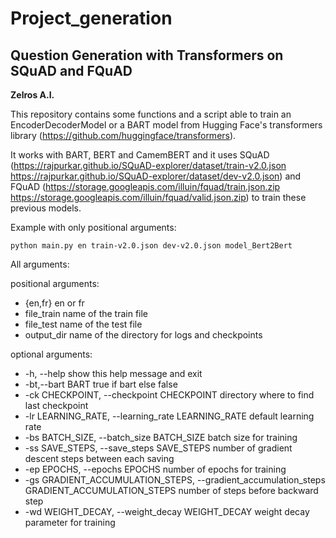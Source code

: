 # Project_generation

## Question Generation with Transformers on SQuAD and FQuAD

**Zelros A.I.** [<logo>](logo.jpg)

This repository contains some functions and a script able to train an EncoderDecoderModel or a BART model from Hugging Face's transformers library (https://github.com/huggingface/transformers).

It works with BART, BERT and CamemBERT and it uses SQuAD (https://rajpurkar.github.io/SQuAD-explorer/dataset/train-v2.0.json
https://rajpurkar.github.io/SQuAD-explorer/dataset/dev-v2.0.json) and FQuAD (https://storage.googleapis.com/illuin/fquad/train.json.zip
 https://storage.googleapis.com/illuin/fquad/valid.json.zip) to train these previous models.

Example with only positional arguments:
```
python main.py en train-v2.0.json dev-v2.0.json model_Bert2Bert
```

All arguments:

positional arguments:

 - {en,fr}               en or fr
 - file_train            name of the train file
 - file_test             name of the test file
 - output_dir            name of the directory for logs and checkpoints
  

optional arguments:

 - -h, --help            show this help message and exit
 - -bt,--bart BART true if bart else false
 - -ck CHECKPOINT, --checkpoint CHECKPOINT directory where to find last checkpoint
 - -lr LEARNING_RATE, --learning_rate LEARNING_RATE default learning rate
 - -bs BATCH_SIZE, --batch_size BATCH_SIZE batch size for training
 - -ss SAVE_STEPS, --save_steps SAVE_STEPS number of gradient descent steps between each saving
 - -ep EPOCHS, --epochs EPOCHS number of epochs for training
 - -gs GRADIENT_ACCUMULATION_STEPS, --gradient_accumulation_steps GRADIENT_ACCUMULATION_STEPS number of steps before backward step
 - -wd WEIGHT_DECAY, --weight_decay WEIGHT_DECAY weight decay parameter for training
